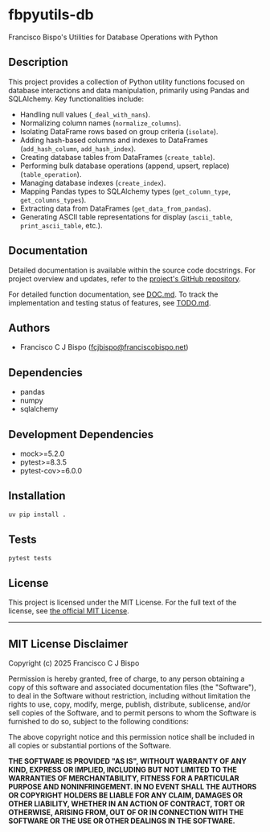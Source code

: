 # fbpyutils-db

Francisco Bispo's Utilities for Database Operations with Python

## Description

This project provides a collection of Python utility functions focused on database interactions and data manipulation, primarily using Pandas and SQLAlchemy. Key functionalities include:

- Handling null values (`_deal_with_nans`).
- Normalizing column names (`normalize_columns`).
- Isolating DataFrame rows based on group criteria (`isolate`).
- Adding hash-based columns and indexes to DataFrames (`add_hash_column`, `add_hash_index`).
- Creating database tables from DataFrames (`create_table`).
- Performing bulk database operations (append, upsert, replace) (`table_operation`).
- Managing database indexes (`create_index`).
- Mapping Pandas types to SQLAlchemy types (`get_column_type`, `get_columns_types`).
- Extracting data from DataFrames (`get_data_from_pandas`).
- Generating ASCII table representations for display (`ascii_table`, `print_ascii_table`, etc.).

## Documentation

Detailed documentation is available within the source code docstrings. For project overview and updates, refer to the [project's GitHub repository](https://github.com/fcjbispo/fbpyutils-db).

For detailed function documentation, see [DOC.md](DOC.md).
To track the implementation and testing status of features, see [TODO.md](TODO.md).

## Authors

- Francisco C J Bispo (fcjbispo@franciscobispo.net)

## Dependencies

- pandas
- numpy
- sqlalchemy

## Development Dependencies

- mock>=5.2.0
- pytest>=8.3.5
- pytest-cov>=6.0.0

## Installation

```bash
uv pip install .
```

## Tests

```bash
pytest tests
```

## License
This project is licensed under the MIT License. For the full text of the license, see [the official MIT License](https://opensource.org/licenses/MIT).

---
## MIT License Disclaimer

Copyright (c) 2025 Francisco C J Bispo

Permission is hereby granted, free of charge, to any person obtaining a copy of this software and associated documentation files (the "Software"), to deal in the Software without restriction, including without limitation the rights to use, copy, modify, merge, publish, distribute, sublicense, and/or sell copies of the Software, and to permit persons to whom the Software is furnished to do so, subject to the following conditions:

The above copyright notice and this permission notice shall be included in all copies or substantial portions of the Software.

**THE SOFTWARE IS PROVIDED "AS IS", WITHOUT WARRANTY OF ANY KIND, EXPRESS OR IMPLIED, INCLUDING BUT NOT LIMITED TO THE WARRANTIES OF MERCHANTABILITY, FITNESS FOR A PARTICULAR PURPOSE AND NONINFRINGEMENT. IN NO EVENT SHALL THE AUTHORS OR COPYRIGHT HOLDERS BE LIABLE FOR ANY CLAIM, DAMAGES OR OTHER LIABILITY, WHETHER IN AN ACTION OF CONTRACT, TORT OR OTHERWISE, ARISING FROM, OUT OF OR IN CONNECTION WITH THE SOFTWARE OR THE USE OR OTHER DEALINGS IN THE SOFTWARE.**


